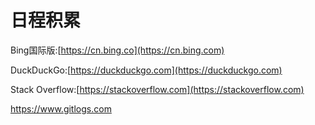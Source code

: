# 日程积累

Bing国际版:[https://cn.bing.co](https://cn.bing.com)

DuckDuckGo:[https://duckduckgo.com](https://duckduckgo.com)

Stack Overflow:[https://stackoverflow.com](https://stackoverflow.com)

https://www.gitlogs.com

